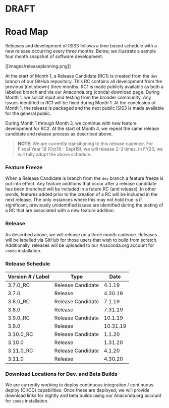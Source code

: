 # **DRAFT**

# Road Map

Releases and development of ISIS3 follows a time based schedule with a new release occurring every three months. Below, we illustrate a sample four month snapshot of software development.

[[images/releaseplanning.png]]

At the start of Month 1, a Release Candidate (RC1) is created from the `dev` branch of our GitHub repository. This RC contains all development from the previous (not shown) three months. RC1 is made publicly available as both a labelled branch and via our Anaconda.org (conda) download page. During Month 1, we solicit input and testing from the broader community. Any issues identified in RC1 will be fixed during Month 1. At the conclusion of Month 1, the release is packaged and the next public ISIS3 is made available for the general public.

During Month 1 through Month 3, we continue with new feature development for RC2. At the start of Month 4, we repeat the same release candidate and release process as described above.

> **NOTE**: We are currently transitioning to this release cadence. For Fiscal Year 19 (Oct18 - Sept19), we will release 2-3 times. In FY20, we will fully adopt the above schedule.

### Feature Freeze
When a Release Candidate is branch from the `dev` branch a feature freeze is put into effect. Any feature additions that occur after a release candidate has been branched will be included in a future RC (and release). In other words, features added prior to the creation of a RC will be included in the next release. The only instances where this may not hold true is if significant, previously unidentified issues are identified during the testing of a RC that are associated with a new feature addition.

### Release
As described above, we will release on a three month cadence. Releases will be labelled via GitHub for those users that wish to build from scratch. Additionally, releases will be uploaded to our Anaconda.org account for `conda` installation.

### Release Schedule
| Version # / Label | Type | Date | 
|-------------------|------|------------|
| 3.7.0_RC | Release Candidate | 4.1.19 |
| 3.7.0 | Release | 4.30.19 |
| 3.8.0_RC | Release Candidate | 7.1.19 |
| 3.8.0 | Release | 7.31.19 |
| 3.9.0_RC | Release Candidate | 10.1.19 |
| 3.9.0 | Release | 10.31.19 |
| 3.10.0_RC | Release Candidate | 1.1.20 |
| 3.10.0 | Release | 1.31.20 |
| 3.11.0_RC | Release Candidate | 4.1.20 |
| 3.11.0 | Release | 4.30.20 |

### Download Locations for Dev. and Beta Builds
We are currently working to deploy continuous integration / continuous deploy (CI/CD) capabilities. Once these are deployed, we will provide download links for nightly and beta builds using our Anaconda.org account for `conda` installation.